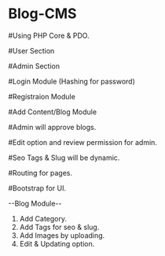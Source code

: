 # Blog-CMS

#Using PHP Core & PDO.

#User Section

#Admin Section

#Login Module (Hashing for password)

#Registraion Module

#Add Content/Blog Module

#Admin will approve blogs.

#Edit option and review permission for admin.

#Seo Tags & Slug will be dynamic.

#Routing for pages.

#Bootstrap for UI.


--Blog Module--

1. Add Category.
2. Add Tags for seo & slug.
3. Add Images by uploading.
4. Edit & Updating option.
